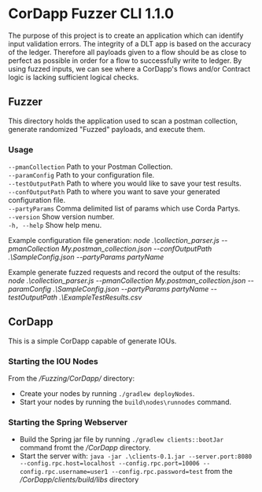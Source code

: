 # CorDapp Fuzzer CLI 1.1.0
The purpose of this project is to create an application which can identify input validation errors. The integrity of a DLT app is based on the accuracy of the ledger. Therefore all payloads given to a flow should be as close to perfect as possible in order for a flow to successfully write to ledger. By using fuzzed inputs, we can see where a CorDapp's flows and/or Contract logic is lacking sufficient logical 
checks.


## Fuzzer
This directory holds the application used to scan a postman collection, generate randomized "Fuzzed" payloads, and execute them. 

### Usage
```--pmanCollection``` Path to your Postman Collection.  
```--paramConfig``` Path to your configuration file.  
```--testOutputPath``` Path to where you would like to save your test results.  
```--confOutputPath``` Path to where you want to save your generated configuration file.  
```--partyParams``` Comma delimited list of params which use Corda Partys.  
```--version``` Show version number.  
```-h, --help``` Show help menu.  

Example configuration file generation: *node .\collection_parser.js --pmanCollection My.postman_collection.json --confOutputPath .\SampleConfig.json --partyParams partyName*  

Example generate fuzzed requests and record the output of the results: *node .\collection_parser.js --pmanCollection My.postman_collection.json --paramConfig .\SampleConfig.json --partyParams partyName --testOutputPath .\ExampleTestResults.csv*  

## CorDapp
This is a simple CorDapp capable of generate IOUs.

### Starting the IOU Nodes
From the */Fuzzing/CorDapp/* directory:
- Create your nodes by running `./gradlew deployNodes`.
- Start your nodes by running the `build\nodes\runnodes` command.

### Starting the Spring Webserver
- Build the Spring jar file by running `./gradlew clients::bootJar` command fromt the */CorDapp* directory.
- Start the server with: `java -jar .\clients-0.1.jar --server.port:8080 --config.rpc.host=localhost --config.rpc.port=10006 --config.rpc.username=user1 --config.rpc.password=test` from the */CorDapp/clients/build/libs* directory
